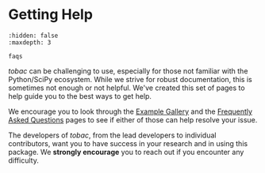 # Getting Help

```{toctree}
:hidden: false
:maxdepth: 3

faqs
```


*tobac* can be challenging to use, especially for those not familiar with the Python/SciPy ecosystem. While we strive for robust documentation, this is sometimes not enough or not helpful. We've created this set of pages to help guide you to the best ways to get help. 

We encourage you to look through the [Example Gallery](../examples/index) and the [Frequently Asked Questions](./faqs) pages to see if either of those can help resolve your issue. 

The developers of *tobac*, from the lead developers to individual contributors, want you to have success in your research and in using this package. We **strongly encourage** you to reach out if you encounter any difficulty. 